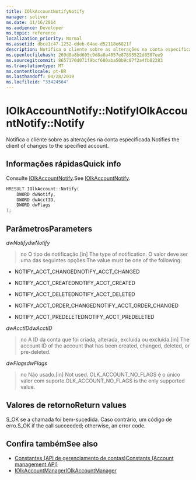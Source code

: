 ```yaml
---
title: IOlkAccountNotifyNotify
manager: soliver
ms.date: 11/16/2014
ms.audience: Developer
ms.topic: reference
localization_priority: Normal
ms.assetid: dbce1c47-1252-ddeb-64ae-d52118e6821f
description: Notifica o cliente sobre as alterações na conta especificada.
ms.openlocfilehash: 269d8a8bd605c9d8a0a4057e87895522d8587ee9
ms.sourcegitcommit: 8657170d071f9bcf680aba50b9c07f2a4fb82283
ms.translationtype: MT
ms.contentlocale: pt-BR
ms.lasthandoff: 04/28/2019
ms.locfileid: "33424564"
---
```

# <a name="iolkaccountnotifynotify"></a><span data-ttu-id="fc060-103">IOlkAccountNotify::Notify</span><span class="sxs-lookup"><span data-stu-id="fc060-103">IOlkAccountNotify::Notify</span></span>

<span data-ttu-id="fc060-104">Notifica o cliente sobre as alterações na conta especificada.</span><span class="sxs-lookup"><span data-stu-id="fc060-104">Notifies the client of changes to the specified account.</span></span>
  
## <a name="quick-info"></a><span data-ttu-id="fc060-105">Informações rápidas</span><span class="sxs-lookup"><span data-stu-id="fc060-105">Quick info</span></span>

<span data-ttu-id="fc060-106">Consulte [IOlkAccountNotify](iolkaccountnotify.md).</span><span class="sxs-lookup"><span data-stu-id="fc060-106">See [IOlkAccountNotify](iolkaccountnotify.md).</span></span>
  
```cpp
HRESULT IOlkAccount::Notify(  
    DWORD dwNotify, 
    DWORD dwAcctID, 
    DWORD dwFlags 
);

```

## <a name="parameters"></a><span data-ttu-id="fc060-107">Parâmetros</span><span class="sxs-lookup"><span data-stu-id="fc060-107">Parameters</span></span>

<span data-ttu-id="fc060-108">_dwNotify_</span><span class="sxs-lookup"><span data-stu-id="fc060-108">_dwNotify_</span></span>
  
> <span data-ttu-id="fc060-109">no O tipo de notificação.</span><span class="sxs-lookup"><span data-stu-id="fc060-109">[in] The type of notification.</span></span> <span data-ttu-id="fc060-110">O valor deve ser uma das seguintes opções:</span><span class="sxs-lookup"><span data-stu-id="fc060-110">The value must be one of the following:</span></span>
    
   - <span data-ttu-id="fc060-111">NOTIFY_ACCT_CHANGED</span><span class="sxs-lookup"><span data-stu-id="fc060-111">NOTIFY_ACCT_CHANGED</span></span> 
    
   - <span data-ttu-id="fc060-112">NOTIFY_ACCT_CREATED</span><span class="sxs-lookup"><span data-stu-id="fc060-112">NOTIFY_ACCT_CREATED</span></span> 
    
   - <span data-ttu-id="fc060-113">NOTIFY_ACCT_DELETED</span><span class="sxs-lookup"><span data-stu-id="fc060-113">NOTIFY_ACCT_DELETED</span></span>
    
   - <span data-ttu-id="fc060-114">NOTIFY_ACCT_ORDER_CHANGED</span><span class="sxs-lookup"><span data-stu-id="fc060-114">NOTIFY_ACCT_ORDER_CHANGED</span></span> 
    
   - <span data-ttu-id="fc060-115">NOTIFY_ACCT_PREDELETED</span><span class="sxs-lookup"><span data-stu-id="fc060-115">NOTIFY_ACCT_PREDELETED</span></span> 
    
 <span data-ttu-id="fc060-116">_dwAcctID_</span><span class="sxs-lookup"><span data-stu-id="fc060-116">_dwAcctID_</span></span>
  
> <span data-ttu-id="fc060-117">no A ID da conta que foi criada, alterada, excluída ou excluída.</span><span class="sxs-lookup"><span data-stu-id="fc060-117">[in] The account ID of the account that has been created, changed, deleted, or pre-deleted.</span></span>
    
 <span data-ttu-id="fc060-118">_dwFlags_</span><span class="sxs-lookup"><span data-stu-id="fc060-118">_dwFlags_</span></span>
  
>  <span data-ttu-id="fc060-119">no Não usado.</span><span class="sxs-lookup"><span data-stu-id="fc060-119">[in] Not used.</span></span> <span data-ttu-id="fc060-120">OLK_ACCOUNT_NO_FLAGS é o único valor com suporte.</span><span class="sxs-lookup"><span data-stu-id="fc060-120">OLK_ACCOUNT_NO_FLAGS is the only supported value.</span></span> 
    
## <a name="return-values"></a><span data-ttu-id="fc060-121">Valores de retorno</span><span class="sxs-lookup"><span data-stu-id="fc060-121">Return values</span></span>

<span data-ttu-id="fc060-122">S_OK se a chamada foi bem-sucedida. Caso contrário, um código de erro.</span><span class="sxs-lookup"><span data-stu-id="fc060-122">S_OK if the call succeeded; otherwise, an error code.</span></span>
  
## <a name="see-also"></a><span data-ttu-id="fc060-123">Confira também</span><span class="sxs-lookup"><span data-stu-id="fc060-123">See also</span></span>

- [<span data-ttu-id="fc060-124">Constantes (API de gerenciamento de contas)</span><span class="sxs-lookup"><span data-stu-id="fc060-124">Constants (Account management API)</span></span>](constants-account-management-api.md)  
- [<span data-ttu-id="fc060-125">IOlkAccountManager</span><span class="sxs-lookup"><span data-stu-id="fc060-125">IOlkAccountManager</span></span>](iolkaccountmanager.md)

